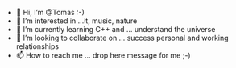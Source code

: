 - 👋 Hi, I’m @Tomas :-)
- 👀 I’m interested in ...it, music, nature
- 🌱 I’m currently learning C++ and ... understand the universe
- 💞️ I’m looking to collaborate on ... success personal and working relationships
- 📫 How to reach me ... drop here message for me ;-)

<!---
tomasmark79/tomasmark79 is a ✨ special ✨ repository because its `README.md` (this file) appears on your GitHub profile.
You can click the Preview link to take a look at your changes.
--->
